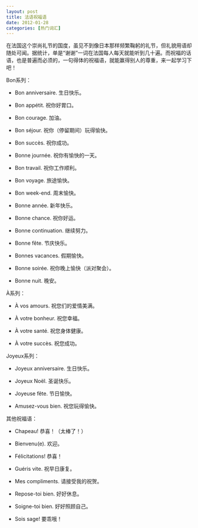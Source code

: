 ```yaml
---
layout: post
title: 法语祝福语
date: 2012-01-28
categories: [热门词汇]  
---
```


在法国这个崇尚礼节的国度，虽见不到像日本那样频繁鞠躬的礼节，但礼貌用语却随处可闻。据统计，单是“谢谢”一词在法国每人每天就能听到几十遍。而祝福的话语，也是普遍而必须的，一句得体的祝福语，就能赢得别人的尊重，来一起学习下吧！

Bon系列：

* Bon anniversaire. 生日快乐。

* Bon appétit. 祝你好胃口。

* Bon courage. 加油。

* Bon séjour. 祝你（停留期间）玩得愉快。

* Bon succès. 祝你成功。

* Bonne journée. 祝你有愉快的一天。

* Bon travail. 祝你工作顺利。

* Bon voyage. 旅途愉快。

* Bon week-end. 周末愉快。

* Bonne année. 新年快乐。

* Bonne chance. 祝你好运。

* Bonne continuation. 继续努力。

* Bonne fête. 节庆快乐。

* Bonnes vacances. 假期愉快。

* Bonne soirée. 祝你晚上愉快（派对聚会）。

* Bonne nuit. 晚安。

À系列：

* À vos amours. 祝您们的爱情美满。

* À votre bonheur. 祝您幸福。

* À votre santé. 祝您身体健康。

* À votre succès. 祝您成功。

Joyeux系列：

* Joyeux anniversaire. 生日快乐。

* Joyeux Noël. 圣诞快乐。

* Joyeuse fête. 节日愉快。

* Amusez-vous bien. 祝您玩得愉快。

其他祝福语：

* Chapeau! 恭喜！（太棒了！）

* Bienvenu(e). 欢迎。

* Félicitations! 恭喜！

* Guéris vite. 祝早日康复。

* Mes compliments. 请接受我的祝贺。

* Repose-toi bien. 好好休息。

* Soigne-toi bien. 好好照顾自己。

* Sois sage! 要乖哦！
